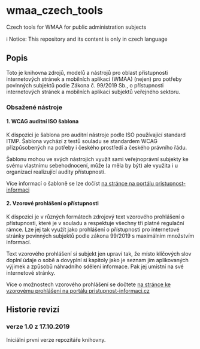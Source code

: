 # wmaa_czech_tools

 Czech tools for WMAA for public administration subjects

ℹ Notice: This repository and its content is only in czech language

## Popis

Toto je knihovna zdrojů, modelů a nástrojů pro oblast přístupnosti internetových stránek a mobilních aplikací (WMAA) (nejen) pro potřeby povinných subjektů podle Zákona č. 99/2019 Sb., o přístupnosti internetových stránek a mobilních aplikací subjektů veřejného sektoru.

### Obsažené nástroje

#### 1. WCAG auditní ISO šablona

K dispozici je šablona pro auditní nástroje podle ISO používající standard ITMP. Šablona vychází z testů souladu se standardem WCAG přizpůsobených na potřeby i českého prostředí a českého právního řádu.

Šablonu mohou ve svých nástrojích využít sami veřejnoprávní subjekty ke svému vlastnímu sebehodnocení, může (a měla by být) ale využita i u organizací realizující audity přístupnosti.

Více informací o šabloně se lze dočíst [na stránce na portálu pristupnost-informaci](http://www.pristupnost-informaci.cz/nastroje/wcag-hodnoceni-iso-sablona/)


#### 2. Vzorové prohlášení o přístupnosti

K dispozici je v různých formátech zdrojový text vzorového prohlášení o přístupnosti, které je v souladu a respektuje všechny tři platné regulační rámce. Lze jej tak využít jako prohlášení o přístupnosti pro internetové stránky povinných subjektů podle zákona 99/2019 s maximálním množstvím informací.

Text vzorového prohlášení si subjekt jen upraví tak, že místo klíčových slov doplní údaje o sobě a dovyplní si kapitoly jako je seznam jím aplikovaných výjimek a způsobů náhradního sdělení informace. Pak jej umístní na své internetové stránky. 


Více o možnostech vzorového prohlášení se dočtete [na stránce ke vzorovému prohlášení na portálu pristupnost-informaci.cz](http://www.pristupnost-informaci.cz/nastroje/vzorove-prohlaseni-o-pristupnosti/)

## Historie revizí

### verze 1.0 z 17.10.2019

Iniciální první verze repozitáře knihovny.

